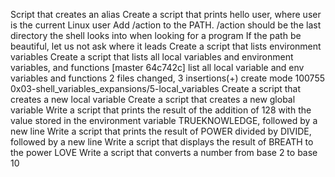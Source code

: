 Script that creates an alias
Create a script that prints hello user, where user is the current Linux user
Add /action to the PATH. /action should be the last directory the shell looks into when looking for a program
 If the path be beautiful, let us not ask where it leads
Create a script that lists environment variables
Create a script that lists all local variables and environment variables, and functions
[master 64c742c] list all local variable and env variables and functions
 2 files changed, 3 insertions(+)
 create mode 100755 0x03-shell_variables_expansions/5-local_variables
Create a script that creates a new local variable
Create a script that creates a new global variable
Write a script that prints the result of the addition of 128 with the value stored in the environment variable TRUEKNOWLEDGE, followed by a new line
Write a script that prints the result of POWER divided by DIVIDE, followed by a new line
Write a script that displays the result of BREATH to the power LOVE
Write a script that converts a number from base 2 to base 10
